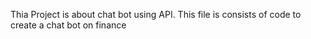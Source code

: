 Thia Project is about chat bot using API. This file is consists of  code to create a chat bot on finance
